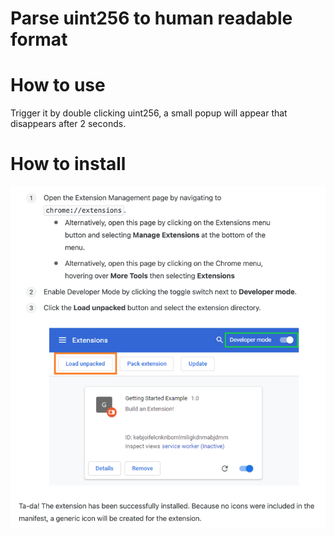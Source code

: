 # Parse uint256 to human readable format

# How to use

Trigger it by double clicking uint256, a small popup will appear that disappears after 2 seconds.

# How to install

![img](./local_installation.png)
